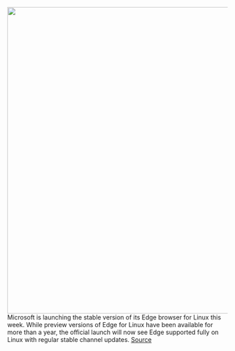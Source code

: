 <img src='https://cdn.vox-cdn.com/thumbor/1abT_vb7mayFGBZJ90Do5sQecXY=/0x0:1558x874/1200x800/filters:focal(655x313:903x561)/cdn.vox-cdn.com/uploads/chorus_image/image/70079373/3EPTdvX.0.png' width='700px' /><br/>
Microsoft is launching the stable version of its Edge browser for Linux this week. While preview versions of Edge for Linux have been available for more than a year, the official launch will now see Edge supported fully on Linux with regular stable channel updates.
<a href='https://www.theverge.com/2021/11/2/22759123/microsoft-edge-linux-stable-channel'> Source <a/>